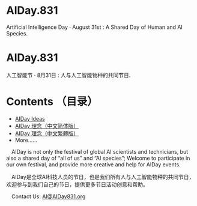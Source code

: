 # AIDay.831
Artificial Intelligence Day · August 31st :  A Shared Day of Human and AI Species.
# AIDay.831
人工智能节 · 8月31日 :  人与人工智能物种的共同节日.
# Contents （目录）
<ul>
<li><a href="/AIDay.Ideas.EN.md">AIDay Ideas</a></li>
<li><a href="/AIDay.Ideas.CHS.md">AIDay 理念（中文简体版）</a></li>
<li><a href="/AIDay.Ideas.CHT.md">AIDay 理念（中文繁體版）</a></li>
<li>More......</li>
</ul>

&emsp;AIDay is not only the festival of global  AI scientists and technicians, but also a shared day of “all of us” and “AI species”; 
Welcome to participate in our own festival, and provide more creative and help for AIDay events. 

&emsp;AIDay是全球AI科技人员的节日，也是我们所有人与人工智能物种的共同节日，欢迎参与到我们自己的节日，提供更多节日活动创意和帮助。
 
&emsp;Contact Us: AI@AIDay831.org
